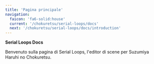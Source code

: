 ```yaml
---
title: 'Pagina principale'
navigation:
  faicon: 'fa6-solid:house'
  current: '/chokuretsu/serial-loops/docs'
  next: '/chokuretsu/serial-loops/docs/introduction'
---
```

<b class="sl-header">Serial Loops Docs</b> 

Benvenuto sulla pagina di Serial Loops, l'editor di scene per Suzumiya Haruhi no Chokuretsu.